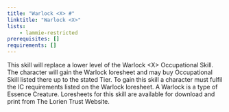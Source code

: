 ```yaml
---
title: "Warlock <X> #"
linktitle: "Warlock <X>"
lists:
    - lammie-restricted
prerequisites: []
requirements: []
---
```

This skill will replace a lower level of the Warlock \<X> Occupational Skill. The character will gain the Warlock loresheet and may buy Occupational Skill listed there up to the stated Tier. To gain this skill a character must fulfil the IC requirements listed on the Warlock loresheet. A Warlock is a type of Essence Creature. Loresheets for this skill are available for download and print from The Lorien Trust Website.